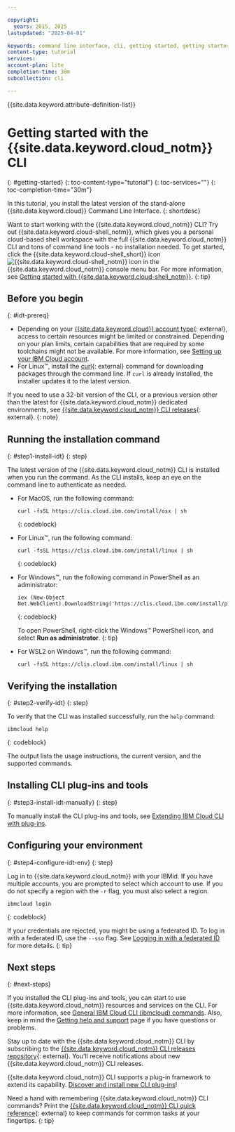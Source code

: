 ```yaml
---

copyright:
  years: 2015, 2025
lastupdated: "2025-04-01"

keywords: command line interface, cli, getting started, getting started with IBM Cloud CLI, getting started with IBM Cloud CLI and developer tools tutorial, IBM Cloud Developer Tools CLI, ibmcloud cli, download cli, cloud cli, cloud command line, developer tools, dev tools, install cloud cli, getting started cli, ibm cloud cli, IBM Cloud CLI installer, installing IBM Cloud CLI, install IBM Cloud CLI
content-type: tutorial
services: 
account-plan: lite
completion-time: 30m
subcollection: cli

---
```


{{site.data.keyword.attribute-definition-list}}

# Getting started with the {{site.data.keyword.cloud_notm}} CLI
{: #getting-started}
{: toc-content-type="tutorial"} 
{: toc-services=""} 
{: toc-completion-time="30m"}

In this tutorial, you install the latest version of the stand-alone {{site.data.keyword.cloud}} Command Line Interface.
{: shortdesc}

Want to start working with the {{site.data.keyword.cloud_notm}} CLI? Try out {{site.data.keyword.cloud-shell_notm}}, which gives you a personal cloud-based shell workspace with the full {{site.data.keyword.cloud_notm}} CLI and tons of command line tools - no installation needed. To get started, click the {{site.data.keyword.cloud-shell_short}} icon ![{{site.data.keyword.cloud-shell_notm}} icon](../icons/terminal-cloud-shell.svg) in the {{site.data.keyword.cloud_notm}} console menu bar. For more information, see [Getting started with {{site.data.keyword.cloud-shell_notm}}](/docs/cloud-shell?topic=cloud-shell-getting-started).
{: tip}

## Before you begin
{: #idt-prereq}

* Depending on your [{{site.data.keyword.cloud}} account type](/registration){: external}, access to certain resources might be limited or constrained. Depending on your plan limits, certain capabilities that are required by some toolchains might not be available. For more information, see [Setting up your IBM Cloud account](/docs/account?topic=account-account-getting-started).
* For Linux&trade;, install the [curl](https://curl.se/download.html){: external} command for downloading packages through the command line. If `curl` is already installed, the installer updates it to the latest version.

If you need to use a 32-bit version of the CLI, or a previous version other than the latest for {{site.data.keyword.cloud_notm}} dedicated environments, see [{{site.data.keyword.cloud_notm}} CLI releases](https://github.com/IBM-Cloud/ibm-cloud-cli-release/releases/){: external}.
{: note}

## Running the installation command
{: #step1-install-idt}
{: step}

The latest version of the {{site.data.keyword.cloud_notm}} CLI is installed when you run the command. As the CLI installs, keep an eye on the command line to authenticate as needed.

* For MacOS, run the following command:
   ```curl
   curl -fsSL https://clis.cloud.ibm.com/install/osx | sh
   ```
   {: codeblock}

* For Linux&trade;, run the following command:
   ```curl
   curl -fsSL https://clis.cloud.ibm.com/install/linux | sh
   ```
   {: codeblock}

* For Windows&trade;, run the following command in PowerShell as an administrator:
   ```curl
   iex (New-Object Net.WebClient).DownloadString('https://clis.cloud.ibm.com/install/powershell')
   ```
   {: codeblock}

   To open PowerShell, right-click the Windows&trade; PowerShell icon, and select **Run as administrator**.
   {: tip}

* For WSL2 on Windows&trade;, run the following command:
   ```curl
   curl -fsSL https://clis.cloud.ibm.com/install/linux | sh
   ```

## Verifying the installation
{: #step2-verify-idt}
{: step}

To verify that the CLI was installed successfully, run the `help` command:
```text
ibmcloud help
```
{: codeblock}

The output lists the usage instructions, the current version, and the supported commands.

## Installing CLI plug-ins and tools
{: #step3-install-idt-manually}
{: step}

To manually install the CLI plug-ins and tools, see [Extending IBM Cloud CLI with plug-ins](/docs/cli?topic=cli-plug-ins).

## Configuring your environment
{: #step4-configure-idt-env}
{: step}

Log in to {{site.data.keyword.cloud_notm}} with your IBMid. If you have multiple accounts, you are prompted to select which account to use. If you do not specify a region with the `-r` flag, you must also select a region.
   ```text
   ibmcloud login
   ```
   {: codeblock}

If your credentials are rejected, you might be using a federated ID. To log in with a federated ID, use the `--sso` flag. See [Logging in with a federated ID](/docs/account?topic=account-federated_id) for more details.
{: tip}

## Next steps
{: #next-steps}

If you installed the CLI plug-ins and tools, you can start to use {{site.data.keyword.cloud_notm}} resources and services on the CLI. For more information, see [General IBM Cloud CLI (ibmcloud) commands](/docs/cli?topic=cli-ibmcloud_cli). Also, keep in mind the [Getting help and support](/docs/cli?topic=cli-getting-help) page if you have questions or problems.

Stay up to date with the {{site.data.keyword.cloud_notm}} CLI by subscribing to the [{{site.data.keyword.cloud_notm}} CLI releases repository](https://github.com/IBM-Cloud/ibm-cloud-cli-release/releases/){: external}. You'll receive notifications about new {{site.data.keyword.cloud_notm}} CLI releases.

{{site.data.keyword.cloud_notm}} CLI supports a plug-in framework to extend its capability. [Discover and install new CLI plug-ins](/docs/cli?topic=cli-plug-ins)!

Need a hand with remembering {{site.data.keyword.cloud_notm}} CLI commands? Print the [{{site.data.keyword.cloud_notm}} CLI quick reference](https://cloud.ibm.com/media/docs/downloads/IBM%20Cloud%20CLI%20quick%20reference.pdf){: external} to keep commands for common tasks at your fingertips.
{: tip}
